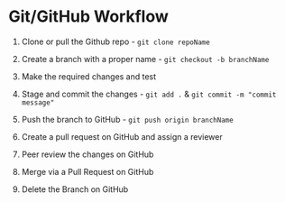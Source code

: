 # Git/GitHub Workflow

1. Clone or pull the Github repo - `git clone repoName`

2. Create a branch with a proper name - `git checkout -b branchName`

3. Make the required changes and test

4. Stage and commit the changes - `git add .` & `git commit -m "commit message"`

5. Push the branch to GitHub - `git push origin branchName`

6. Create a pull request on GitHub and assign a reviewer

7. Peer review the changes on GitHub

8. Merge via a Pull Request on GitHub

9. Delete the Branch on GitHub
